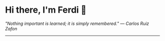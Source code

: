 <h1>Hi there, I'm Ferdi 👋</h1>

<p><em>
  "Nothing important is learned; it is simply remembered." — Carlos Ruiz Zafon
</em></p>

---
